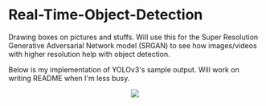 # Real-Time-Object-Detection

Drawing boxes on pictures and stuffs. Will use this for the Super Resolution Generative Adversarial Network model (SRGAN) to see how images/videos with higher resolution help with object detection. 

Below is my implementation of YOLOv3's sample output. Will work on writing README when I'm less busy.

<p align="center">
	<image src="YOLO/vid_outputs/driving.gif"></image>
</p>
